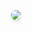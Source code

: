 <p align="center">
    <img src="https://github.com/austintoddj/learning-crud/blob/master/.github/HEADER.jpg" style="border-radius: 20px;max-width:100%;box-shadow: 0 4px 6px -1px rgba(0, 0, 0, 0.1), 0 2px 4px -1px rgba(0, 0, 0, 0.06)">
</p>
